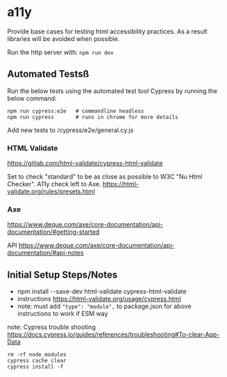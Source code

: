 
# a11y
Provide base cases for testing html accessibility practices. As a result libraries will be avoided when possible.

Run the http server with: `npm run dev`

## Automated Testsß

Run the below tests using the automated test tool Cypress by running the below command:
```
npm run cypress:e2e   # commandline headless
npm run cypress       # runs in chrome for more details
```
Add new tests to /cypress/e2e/general.cy.js

### HTML Validate

https://gitlab.com/html-validate/cypress-html-validate

Set to check "standard" to be as close as possible to W3C "Nu Html Checker". A11y check left to Axe.
https://html-validate.org/rules/presets.html

### Axe

https://www.deque.com/axe/core-documentation/api-documentation/#getting-started

API https://www.deque.com/axe/core-documentation/api-documentation/#api-notes

## Initial Setup Steps/Notes

 - npm install --save-dev html-validate cypress-html-validate
 - instructions https://html-validate.org/usage/cypress.html
 - note: must add `"type": "module",` to package.json for above instructions to work if ESM way

note: Cypress trouble shooting https://docs.cypress.io/guides/references/troubleshooting#To-clear-App-Data
```
rm -rf node_modules
cypress cache clear
cypress install -f
```
